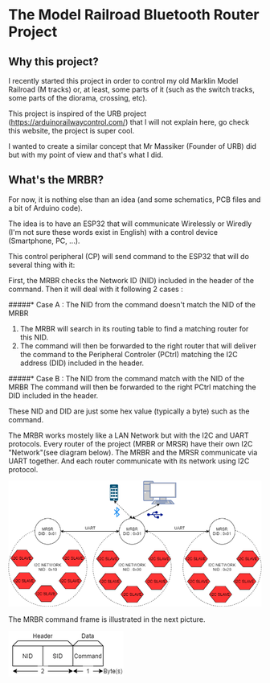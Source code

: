 # The Model Railroad Bluetooth Router Project

## Why this project?
I recently started this project in order to control my old Marklin Model Railroad (M tracks) or, at least, some parts of it (such as the switch tracks, some parts of the diorama, crossing, etc).

This project is inspired of the URB project (https://arduinorailwaycontrol.com/) that I will not explain here, go check this website, the project is super cool.

I wanted to create a similar concept that Mr Massiker (Founder of URB) did but with my point of view and that's what I did.

## What's the MRBR?
For now, it is nothing else than an idea (and some schematics, PCB files and a bit of Arduino code).

The idea is to have an ESP32 that will communicate Wirelessly or Wiredly (I'm not sure these words exist in English) with a control device (Smartphone, PC, ...).

This control peripheral (CP) will send command to the ESP32 that will do several thing with it:

First, the MRBR checks the Network ID (NID) included in the header of the command.
Then it will deal with it following 2 cases :

#####* Case A : The NID from the command doesn't match the NID of the MRBR
1. The MRBR will search in its routing table to find a matching router for this NID.
2. The command will then be forwarded to the right router that will deliver the command to the Peripheral Controler (PCtrl) matching the I2C address (DID) included in the header.

#####* Case B : The NID from the command match with the NID of the MRBR
The command will then be forwarded to the right PCtrl matching the DID included in the header.

These NID and DID are just some hex value (typically a byte) such as the command.

The MRBR works mostely like a LAN Network but with the I2C and UART protocols. Every router of the project (MRBR or MRSR) have their own I2C "Network"(see diagram below). The MRBR and the MRSR communicate via UART together. And each router communicate with its network using I2C protocol.

![Block diagram of the project](block_diagram.png)

The MRBR command frame is illustrated in the next picture.

![Typical MRBR I2C frame](MRBR_frame.png)
